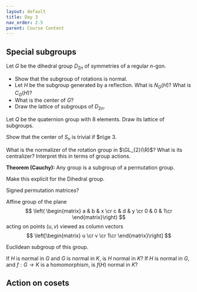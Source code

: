 ```yaml
---
layout: default
title: Day 3
nav_order: 2.5
parent: Course Content
---
```


## Special subgroups

Let $G$ be the dihedral group $D_{2n}$ of symmetries of a regular $n$-gon.
- Show that the subgroup of rotations is normal.
- Let $H$ be the subgroup generated by a reflection.  What is $N_{G}(H)$? What is $C_{G}(H)$?
- What is the center of $G$?
- Draw the lattice of subgroups of $D_{2n}$.

Let $Q$ be the quaternion group with $8$ elements. Draw its lattice of subgroups.

Show that the center of $S_{n}$ is trivial if $n\ge 3.

What is the normalizer of the rotation group in  $\GL_{2}(\R)$? What is its centralizer?
Interpret this in terms of group actions.

**Theorem (Cauchy):** Any group is a subgroup of a permutation group.

Make this explicit for the Dihedral group.


Signed permutation matrices?

Affine group of the plane
$$
\left(
\begin{matrix}
a & b & x \cr
c & d & y \cr
0 & 0 & 1\cr
\end{matrix}\right)
$$
acting on points $(u,v)$ viewed as column vectors 
$$
\left[\begin{matrix}
u \cr
v \cr 
1\cr
\end{matrix}\right]
$$

Euclidean subgroup of this group.

If $H$ is normal in $G$ and $G$ is normal in $K$, is $H$ normal in $K$?
If $H$ is normal in $G$, and $f:G\to K$ is a homomorphism, is $f(H)$ normal in $K$?

## Action on cosets







